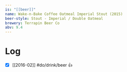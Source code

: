 ```yaml
---
is: "[[beer]]"
name: Wake-n-Bake Coffee Oatmeal Imperial Stout (2015)
beer-style: Stout - Imperial / Double Oatmeal
brewery: Terrapin Beer Co
abv: 9.4
---
```

# Log
- [x] [[2016-02]] #do/drink/beer 👍
